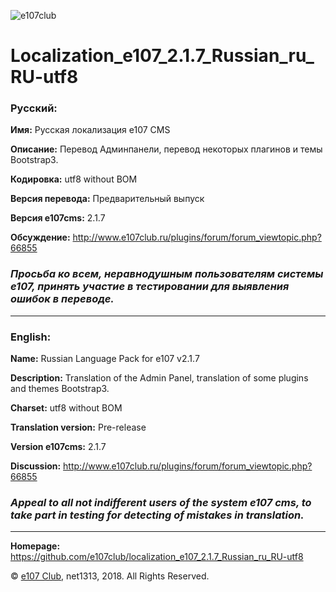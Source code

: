 ![e107club](https://downloader.disk.yandex.ru/preview/2c9832c75b5638f9ed2aeb1fbd0161c73dc811d15729eaabfb1f3305588e47a3/5ad59e9d/stiqGIFeNhpiLAWbgW36iJZ0T5Ha7e3tzZ9V5vynXpTO6QWVz8KIqy5ujPwGMQQYnSSy8nVNiNTg_Zeu0DeBkw%3D%3D?uid=0&filename=e107club_84x84.png&disposition=inline&hash=&limit=0&content_type=image%2Fpng&tknv=v2&size=1920x1008)
# Localization_e107_2.1.7_Russian_ru_RU-utf8

### Русский:

**Имя:**		Русская локализация e107 CMS

**Описание:**		Перевод Админпанели, перевод некоторых плагинов и темы Bootstrap3.

**Кодировка:**		utf8 without BOM

**Версия перевода:**		Предварительный выпуск

**Версия e107cms:**		2.1.7

**Обсуждение:** http://www.e107club.ru/plugins/forum/forum_viewtopic.php?66855

### ***Просьба ко всем, неравнодушным пользователям системы e107, принять участие в тестировании для выявления ошибок в переводе.***

***
### English:

**Name:**		Russian Language Pack for e107 v2.1.7

**Description:**		Translation of the Admin Panel, translation of some plugins and themes Bootstrap3.

**Charset:**		utf8 without BOM

**Translation version:**		Pre-release

**Version e107cms:**		2.1.7

**Discussion:** http://www.e107club.ru/plugins/forum/forum_viewtopic.php?66855

### ***Appeal to all not indifferent users of the system e107 cms, to take part in testing for detecting of mistakes in translation.***

***
**Homepage:** https://github.com/e107club/localization_e107_2.1.7_Russian_ru_RU-utf8

© [e107 Club](http://e107club.ru), net1313, 2018. All Rights Reserved.

